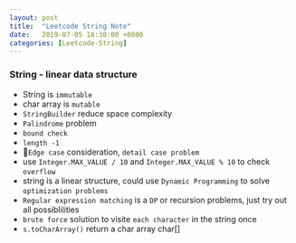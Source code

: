 ```yaml
---
layout: post
title:  "Leetcode String Note"
date:   2019-07-05 18:30:00 +0800
categories: [Leetcode-String]
---
```

### String - linear data structure
- String is `immutable`
- char array is `mutable`
- `StringBuilder` reduce space complexity
- `Palindrome` problem
- `bound check`
- `length -1`
- `Edge case` consideration, `detail case problem`
- use `Integer.MAX_VALUE / 10` and `Integer.MAX_VALUE % 10` to check `overflow`
- string is a linear structure, could use `Dynamic Programming` to solve `optimization problems`
- `Regular expression matching` is a `DP` or recursion problems, just try out all possiblilities
- `brute force` solution to visite `each character` in the string once
- `s.toCharArray()` return a char array char[]
